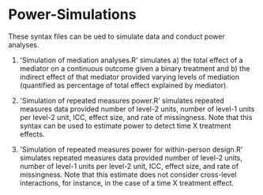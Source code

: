 # Power-Simulations

These syntax files can be ued to simulate data and conduct power analyses.

1. 'Simulation of mediation analyses.R' simulates a) the total effect of a mediator on a continuous outcome given a
binary treatment and b) the indirect effect of that mediator provided varying levels of mediation (quantified as
percentage of total effect explained by mediator).

2. 'Simulation of repeated measures power.R' simulates repeated measures data provided number of level-2 units,
number of level-1 units per level-2 unit, ICC, effect size, and rate of missingness. Note that this syntax can be
used to estimate power to detect time X treatment effects.

4. 'Simulation of repeated measures power for within-person design.R' simulates repeated measures data provided number
of level-2 units, number of level-1 units per level-2 unit, ICC, effect size, and rate of missingness. Note that this
estimate does not consider cross-level interactions, for instance, in the case of a time X treatment effect.
